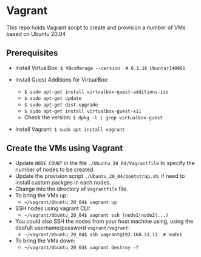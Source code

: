 # Vagrant
This repo holds Vagrant script to create and provision a number of VMs based on Ubuntu 20.04

## Prerequisites
   - Install VirtualBox: `$ VBoxManage --version  # 6.1.16_Ubuntur140961`
   - Install Guest Additions for VirtualBox: 
      - `$ sudo apt-get install virtualbox-guest-additions-iso`
      - `$ sudo apt-get update` 
      - `$ sudo apt-get dist-upgrade`
      - `$ sudo apt-get install virtualbox-guest-x11`
      - Check the version: `$ dpkg -l | grep virtualbox-guest`

   - Install Vagrant: `$ sudo apt install vagrant`

## Create the VMs using Vagrant
   - Update `NODE_COUNT` in the file `./Ubuntu_20_04/Vagrantfile` to specify the number of nodes to be created.
   - Update the provision script `./Ubuntu_20_04/bootstrap.sh`, if need to install custom packges in each nodes.
   - Change into the directory of `Vagrantfile` file.
   - To bring the VMs up: 
      - `~/vagrant/Ubuntu_20_04$ vagrant up`
   - SSH nodes using vagrant CLI: 
      - `~/vagrant/Ubuntu_20_04$ vagrant ssh (node1|node2|...)`
   - You could also SSH the nodes from your host machine using, using the deafult username/password `vagrant/vagrant`:
      - `~/vagrant/Ubuntu_20_04$ ssh vagrant@192.168.33.11  # node1`
   - To bring the VMs down: 
      - `~/vagrant/Ubuntu_20_04$ vagrant destroy -f`
